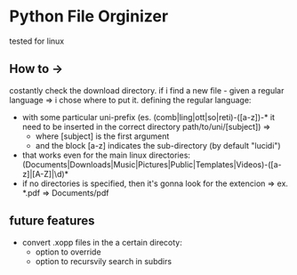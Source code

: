 # Python File Orginizer
tested for linux


## How to ->
costantly check the download directory.
if i find a new file - given a regular language => i chose where to put it. 
defining the regular language:
 - with some particular uni-prefix (es. (comb|ling|ott|so|reti)-([a-z])-* it need to be inserted in the correct directory path/to/uni/[subject]) =>
    - where [subject] is the first argument
    - and the block [a-z] indicates the sub-directory (by default "lucidi")
 - that works even for the main linux directories: (Documents|Downloads|Music|Pictures|Public|Templates|Videos)-([a-z]|[A-Z]|\d)*
 - if no directories is specified, then it's gonna look for the extencion => ex. \*.pdf => Documents/pdf

 ## future features
 - convert .xopp files in the a certain direcoty:
   - option to override
   - option to recursvily search in subdirs

